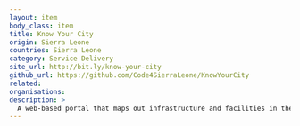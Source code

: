 ```yaml
---
layout: item
body_class: item
title: Know Your City
origin: Sierra Leone
countries: Sierra Leone
category: Service Delivery
site_url: http://bit.ly/know-your-city
github_url: https://github.com/Code4SierraLeone/KnowYourCity
related: 
organisations: 
description: >
  A web-based portal that maps out infrastructure and facilities in the informal settlements in Freetown.
---
```

